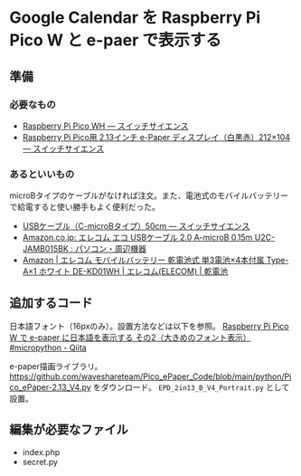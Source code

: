 # Google Calendar を Raspberry Pi Pico W と e-paer で表示する

## 準備

### 必要なもの

- [Raspberry Pi Pico WH — スイッチサイエンス](https://www.switch-science.com/products/8172?_pos=1&_sid=5aa1a1afe&_ss=r)
- [Raspberry Pi Pico用 2.13インチ e-Paper ディスプレイ（白黒赤）212×104 — スイッチサイエンス](https://www.switch-science.com/products/7322)


### あるといいもの

microBタイプのケーブルがなければ注文。また、電池式のモバイルバッテリーで給電すると使い勝手もよく便利だった。

- [USBケーブル（C-microBタイプ）50cm — スイッチサイエンス](https://www.switch-science.com/products/7965?variant=42382193950918)
- [Amazon.co.jp: エレコム エコ USBケーブル 2.0 A-microB 0.15m U2C-JAMB015BK : パソコン・周辺機器](https://www.amazon.co.jp/gp/product/B00XKB9UM0/ref=ppx_yo_dt_b_search_asin_title?psc=1)
- [Amazon | エレコム モバイルバッテリー 乾電池式 単3電池×4本付属 Type-A×1 ホワイト DE-KD01WH | エレコム(ELECOM) | 乾電池](https://www.amazon.co.jp/gp/product/B09C1NTR46/ref=ppx_yo_dt_b_search_asin_title?th=1)


## 追加するコード

日本語フォント（16pxのみ）。設置方法などは以下を参照。
[Raspberry Pi Pico W で e-paper に日本語を表示する その2（大きめのフォント表示） #micropython - Qiita](https://qiita.com/kenji0302/items/8da4c075dff974d1dc6f)


e-paper描画ライブラリ。
https://github.com/waveshareteam/Pico_ePaper_Code/blob/main/python/Pico_ePaper-2.13_V4.py をダウンロード。 `EPD_2in13_B_V4_Portrait.py` として設置。

## 編集が必要なファイル

- index.php
- secret.py

